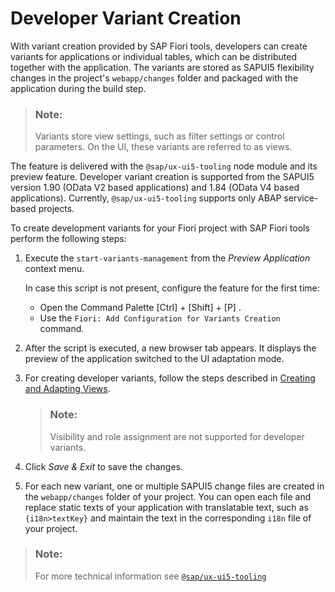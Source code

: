 <!-- loioceb845a45dd94f4c8bd52f2976f99090 -->

# Developer Variant Creation

With variant creation provided by SAP Fiori tools, developers can create variants for applications or individual tables, which can be distributed together with the application. The variants are stored as SAPUI5 flexibility changes in the project's `webapp/changes` folder and packaged with the application during the build step.

> ### Note:  
> Variants store view settings, such as filter settings or control parameters. On the UI, these variants are referred to as views.

The feature is delivered with the `@sap/ux-ui5-tooling` node module and its preview feature. Developer variant creation is supported from the SAPUI5 version 1.90 \(OData V2 based applications\) and 1.84 \(OData V4 based applications\). Currently, `@sap/ux-ui5-tooling` supports only ABAP service- based projects.

To create development variants for your Fiori project with SAP Fiori tools perform the following steps:

1.  Execute the `start-variants-management` from the *Preview Application* context menu.

    In case this script is not present, configure the feature for the first time:

    -   Open the Command Palette [Ctrl\] + [Shift\] + [P\] .
    -   Use the `Fiori: Add Configuration for Variants Creation` command.

2.  After the script is executed, a new browser tab appears. It displays the preview of the application switched to the UI adaptation mode.
3.  For creating developer variants, follow the steps described in [Creating and Adapting Views](https://help.sap.com/viewer/DRAFT/6583b46f6c164aad818a3891bc91d8d8/dev_internal/en-US/91ae3492323b42a79ca66fbfaf5af3f9.html).

    > ### Note:  
    > Visibility and role assignment are not supported for developer variants.

4.  Click *Save & Exit* to save the changes.
5.  For each new variant, one or multiple SAPUI5 change files are created in the `webapp/changes` folder of your project. You can open each file and replace static texts of your application with translatable text, such as `{i18n>textKey}` and maintain the text in the corresponding `i18n` file of your project.

> ### Note:  
> For more technical information see [`@sap/ux-ui5-tooling`](https://www.npmjs.com/package/@sap/ux-ui5-tooling#4-preview)

